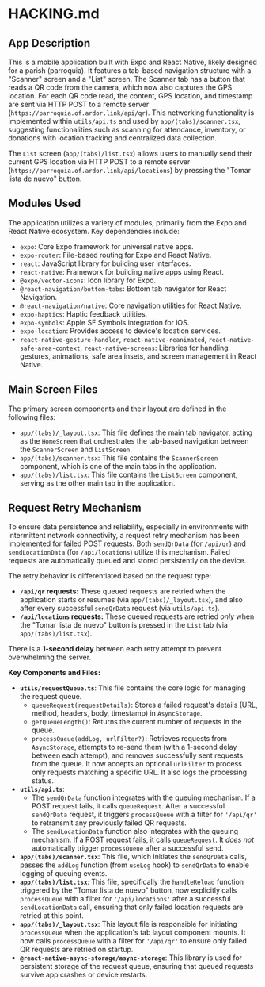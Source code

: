 # HACKING.md

## App Description

This is a mobile application built with Expo and React Native, likely designed for a parish (parroquia). It features a tab-based navigation structure with a "Scanner" screen and a "List" screen. The Scanner tab has a button that reads a QR code from the camera, which now also captures the GPS location. For each QR code read, the content, GPS location, and timestamp are sent via HTTP POST to a remote server (`https://parroquia.of.ardor.link/api/qr`). This networking functionality is implemented within `utils/api.ts` and used by `app/(tabs)/scanner.tsx`, suggesting functionalities such as scanning for attendance, inventory, or donations with location tracking and centralized data collection.

The `List` screen (`app/(tabs)/list.tsx`) allows users to manually send their current GPS location via HTTP POST to a remote server (`https://parroquia.of.ardor.link/api/locations`) by pressing the "Tomar lista de nuevo" button.

## Modules Used

The application utilizes a variety of modules, primarily from the Expo and React Native ecosystem. Key dependencies include:

- `expo`: Core Expo framework for universal native apps.
- `expo-router`: File-based routing for Expo and React Native.
- `react`: JavaScript library for building user interfaces.
- `react-native`: Framework for building native apps using React.
- `@expo/vector-icons`: Icon library for Expo.
- `@react-navigation/bottom-tabs`: Bottom tab navigator for React Navigation.
- `@react-navigation/native`: Core navigation utilities for React Native.
- `expo-haptics`: Haptic feedback utilities.
- `expo-symbols`: Apple SF Symbols integration for iOS.
- `expo-location`: Provides access to device's location services.
- `react-native-gesture-handler`, `react-native-reanimated`, `react-native-safe-area-context`, `react-native-screens`: Libraries for handling gestures, animations, safe area insets, and screen management in React Native.

## Main Screen Files

The primary screen components and their layout are defined in the following files:

- `app/(tabs)/_layout.tsx`: This file defines the main tab navigator, acting as the `HomeScreen` that orchestrates the tab-based navigation between the `ScannerScreen` and `ListScreen`.
- `app/(tabs)/scanner.tsx`: This file contains the `ScannerScreen` component, which is one of the main tabs in the application.
- `app/(tabs)/list.tsx`: This file contains the `ListScreen` component, serving as the other main tab in the application.

## Request Retry Mechanism

To ensure data persistence and reliability, especially in environments with intermittent network connectivity, a request retry mechanism has been implemented for failed POST requests. Both `sendQrData` (for `/api/qr`) and `sendLocationData` (for `/api/locations`) utilize this mechanism. Failed requests are automatically queued and stored persistently on the device.

The retry behavior is differentiated based on the request type:

- **`/api/qr` requests:** These queued requests are retried when the application starts or resumes (via `app/(tabs)/_layout.tsx`), and also after every successful `sendQrData` request (via `utils/api.ts`).
- **`/api/locations` requests:** These queued requests are retried _only_ when the "Tomar lista de nuevo" button is pressed in the `List` tab (via `app/(tabs)/list.tsx`).

There is a **1-second delay** between each retry attempt to prevent overwhelming the server.

**Key Components and Files:**

- **`utils/requestQueue.ts`**: This file contains the core logic for managing the request queue.
  - `queueRequest(requestDetails)`: Stores a failed request's details (URL, method, headers, body, timestamp) in `AsyncStorage`.
  - `getQueueLength()`: Returns the current number of requests in the queue.
  - `processQueue(addLog, urlFilter?)`: Retrieves requests from `AsyncStorage`, attempts to re-send them (with a 1-second delay between each attempt), and removes successfully sent requests from the queue. It now accepts an optional `urlFilter` to process only requests matching a specific URL. It also logs the processing status.
- **`utils/api.ts`**:
  - The `sendQrData` function integrates with the queuing mechanism. If a POST request fails, it calls `queueRequest`. After a successful `sendQrData` request, it triggers `processQueue` with a filter for `'/api/qr'` to retransmit any previously failed QR requests.
  - The `sendLocationData` function also integrates with the queuing mechanism. If a POST request fails, it calls `queueRequest`. It _does not_ automatically trigger `processQueue` after a successful send.
- **`app/(tabs)/scanner.tsx`**: This file, which initiates the `sendQrData` calls, passes the `addLog` function (from `useLog` hook) to `sendQrData` to enable logging of queuing events.
- **`app/(tabs)/list.tsx`**: This file, specifically the `handleReload` function triggered by the "Tomar lista de nuevo" button, now explicitly calls `processQueue` with a filter for `'/api/locations'` after a successful `sendLocationData` call, ensuring that only failed location requests are retried at this point.
- **`app/(tabs)/_layout.tsx`**: This layout file is responsible for initiating `processQueue` when the application's tab layout component mounts. It now calls `processQueue` with a filter for `'/api/qr'` to ensure only failed QR requests are retried on startup.
- **`@react-native-async-storage/async-storage`**: This library is used for persistent storage of the request queue, ensuring that queued requests survive app crashes or device restarts.
